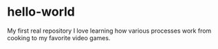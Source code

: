 # hello-world
My first real repository
I love learning how various processes work from cooking to my favorite video games.
